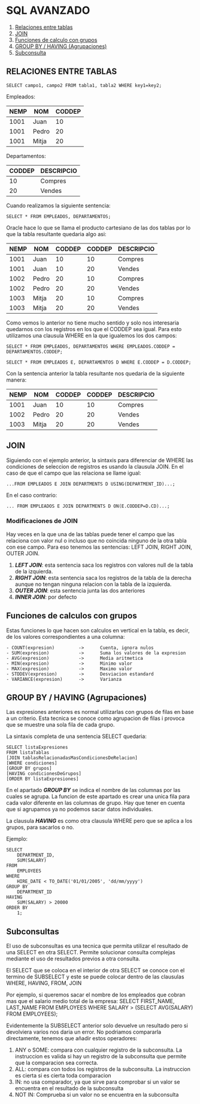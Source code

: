 # SQL AVANZADO

1. [Relaciones entre tablas](#id1)
2. [JOIN](#id2)
3. [Funciones de calculo con grupos](#id3)
4. [GROUP BY / HAVING (Agrupaciones)](#id4)
5. [Subconsulta](#id5)

## RELACIONES ENTRE TABLAS <a name="id1" />
    SELECT campo1, campo2 FROM tabla1, tabla2 WHERE key1=key2;

Empleados:

| NEMP | NOM | CODDEP |
| -- | -- | -- | 
| 1001 | Juan | 10 |
| 1001 | Pedro | 20 |
| 1001 | Mitja | 20 |

Departamentos: 

| CODDEP | DESCRIPCIO |
| -- | -- |
| 10 | Compres |
| 20 | Vendes |

Cuando realizamos la siguiente sentencia:

    SELECT * FROM EMPLEADOS, DEPARTAMENTOS;

Oracle hace lo que se llama el producto cartesiano de las dos tablas por lo que la tabla resultante quedaria algo asi:

| NEMP | NOM | CODDEP | CODDEP | DESCRIPCIO |
| -- | -- | -- | -- | -- |
| 1001 | Juan | 10 | 10 | Compres |
| 1001 | Juan | 10 | 20 | Vendes |
| 1002 | Pedro | 20 | 10 | Compres |
| 1002 | Pedro | 20 | 20 | Vendes |
| 1003 | Mitja | 20 | 10 | Compres |
| 1003 | Mitja | 20 | 20 | Vendes |

Como vemos lo anterior no tiene mucho sentido y solo nos interesaria quedarnos con los registros en los que el CODDEP sea igual. Para esto utilizamos una clausula WHERE en la que igualemos los dos campos:

    SELECT * FROM EMPLEADOS, DEPARTAMENTOS WHERE EMPLEADOS.CODDEP = DEPARTAMENTOS.CODDEP;

    SELECT * FROM EMPLEADOS E, DEPARTAMENTOS D WHERE E.CODDEP = D.CODDEP;

Con la sentencia anterior la tabla resultante nos quedaria de la siguiente manera:

| NEMP | NOM | CODDEP | CODDEP | DESCRIPCIO |
| -- | -- | -- | -- | -- |
| 1001 | Juan | 10 | 10 | Compres |
| 1002 | Pedro | 20 | 20 | Vendes |
| 1003 | Mitja | 20 | 20 | Vendes |

## JOIN <a name="id2" />
Siguiendo con el ejemplo anterior, la sintaxis para diferenciar de WHERE las condiciones de seleccion de registros es usando la clausula JOIN. En el caso de que el campo que las relaciona se llame igual:

    ...FROM EMPLEADOS E JOIN DEPARTMENTS D USING(DEPARTMENT_ID)...;

En el caso contrario:

    ... FROM EMPLEADOS E JOIN DEPARTMENTS D ON(E.CODDEP=D.CD)...;

### Modificaciones de JOIN
Hay veces en la que una de las tablas puede tener el campo que las relaciona con valor nul o incluso que no coincida ninguno de la otra tabla con ese campo. Para eso tenemos las sentencias: LEFT JOIN, RIGHT JOIN, OUTER JOIN. 

1. ***LEFT JOIN***: esta sentencia saca los registros con valores null de la tabla de la izquierda.
2. ***RIGHT JOIN***: esta sentencia saca los registros de la tabla de la derecha aunque no tengan ninguna relacion con la tabla de la izquierda.
3. ***OUTER JOIN***: esta sentencia junta las dos anteriores
4. ***INNER JOIN***: por defecto

## Funciones de calculos con grupos <a name="id3" />
Estas funciones lo que hacen son calculos en vertical en la tabla, es decir, de los valores correspondientes a una columna:

    - COUNT(expresion)         ->      Cuenta, ignora nulos
    - SUM(expresion)           ->      Suma los valores de la expresion
    - AVG(expresion)           ->      Media aritmetica
    - MIN(expresion)           ->      Minimo valor
    - MAX(expresion)           ->      Maximo valor
    - STDDEV(expresion)        ->      Desviacion estandard
    - VARIANCE(expresion)      ->      Varianza

## GROUP BY / HAVING (Agrupaciones) <a name="id4" />
Las expresiones anteriores es normal utilizarlas con grupos de filas en base a un criterio. Esta tecnica se conoce como agrupacion de filas i provoca que se muestre una sola fila de cada grupo.

La sintaxis completa de una sentencia SELECT quedaria:

    SELECT listaExpresiones
    FROM listaTablas
    [JOIN tablasRelacionadasMasCondicionesDeRelacion]
    [WHERE condiciones]
    [GROUP BY grupos]
    [HAVING condicionesDeGrupos]
    [ORDER BY listaExpresiones]

En el apartado ***GROUP BY*** se indica el nombre de las columnas por las cuales se agrupa. La funcion de este apartado es crear una unica fila para cada valor diferente en las columnas de grupo. Hay que tener en cuenta que si agrupamos ya no podemos sacar datos individuales.

La clausula ***HAVING*** es como otra clausula WHERE pero que se aplica a los grupos, para sacarlos o no.

Ejemplo:

    SELECT
        DEPARTMENT_ID,
        SUM(SALARY)
    FROM
        EMPLOYEES
    WHERE
        HIRE_DATE < TO_DATE('01/01/2005', 'dd/mm/yyyy')
    GROUP BY
        DEPARTMENT_ID
    HAVING
        SUM(SALARY) > 20000
    ORDER BY
        1;

## Subconsultas <a name="id5" />
El uso de subconsultas es una tecnica que permita utilizar el resultado de una SELECT en otra SELECT. Permite solucionar consulta complejas mediante el uso de resultados previos a otra consulta.

El SELECT que se coloca en el interior de otra SELECT se conoce con el termino de SUBSELECT y este se puede colocar dentro de las clausulas WHERE, HAVING, FROM, JOIN

Por ejemplo, si queremos sacar el nombre de los empleados que cobran mas que el salario medio total de la empresa:
    SELECT
        FIRST_NAME,
        LAST_NAME
    FROM
        EMPLOYEES
    WHERE
        SALARY > (SELECT AVG(SALARY) FROM EMPLOYEES);

Evidentemente la SUBSELECT anterior solo devuelve un resultado pero si devolviera varios nos daria un error. No podriamos compararla directamente, tenemos que añadir estos operadores:

1. ANY o SOME: compara con cualquier registro de la subconsulta. La instruccion es valida si hay un registro de la subconsulta que permite que la comparacion sea correcta.
2. ALL: compara con todos los registros de la subconsulta. La instruccion es cierta si es cierta toda comparacion
3. IN: no usa comparador, ya que sirve para comprobar si un valor se encuentra en el resultado de la subconsulta
4. NOT IN: Comprueba si un valor no se encuentra en la subconsulta
